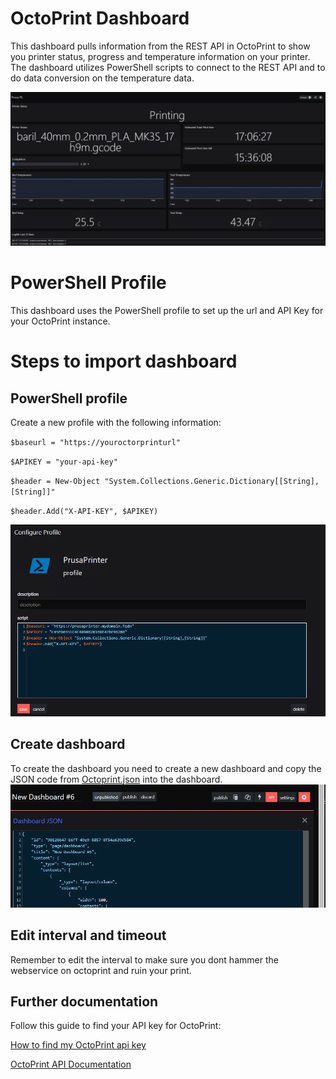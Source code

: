 # OctoPrint Dashboard
This dashboard pulls information from the REST API in OctoPrint to show you printer status, progress and temperature information on your printer.
The dashboard utilizes PowerShell scripts to connect to the REST API and to do data conversion on the temperature data.

![dashboard](dashboard.png)
# PowerShell Profile
This dashboard uses the PowerShell profile to set up the url and API Key for your OctoPrint instance.

# Steps to import dashboard

## PowerShell profile
Create a new profile with the following information:

`$baseurl = "https://youroctorprinturl"`

`$APIKEY = "your-api-key"`

`$header = New-Object "System.Collections.Generic.Dictionary[[String],[String]]"`

`$header.Add("X-API-KEY", $APIKEY)`

![Profilesetup](ProfileSetup.png)


## Create dashboard
To create the dashboard you need to create a new dashboard and copy the JSON code from [Octoprint.json](Octoprint.json) into the dashboard.
![editjson](editjson.png)

## Edit interval and timeout
Remember to edit the interval to make sure you dont hammer the webservice on octoprint and ruin your print.


## Further documentation

Follow this guide to find your API key for OctoPrint:

[How to find my OctoPrint api key](https://docs.octoprint.org/en/master/api/general.html#authorization)

[OctoPrint API Documentation](https://docs.octoprint.org/en/master/api/index.html)



